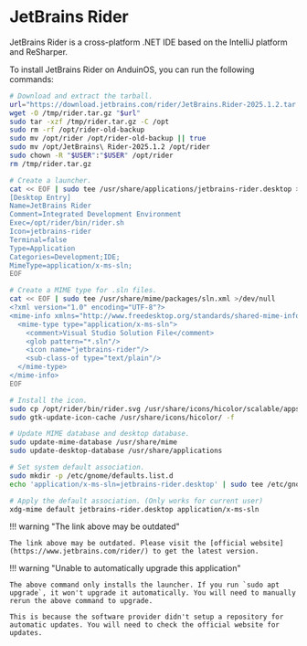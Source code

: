 # JetBrains Rider

JetBrains Rider is a cross-platform .NET IDE based on the IntelliJ platform and ReSharper.

To install JetBrains Rider on AnduinOS, you can run the following commands:

<!-- The link needs to be updated regularly. -->

```bash
# Download and extract the tarball.
url="https://download.jetbrains.com/rider/JetBrains.Rider-2025.1.2.tar.gz"
wget -O /tmp/rider.tar.gz "$url"
sudo tar -xzf /tmp/rider.tar.gz -C /opt
sudo rm -rf /opt/rider-old-backup
sudo mv /opt/rider /opt/rider-old-backup || true
sudo mv /opt/JetBrains\ Rider-2025.1.2 /opt/rider
sudo chown -R "$USER":"$USER" /opt/rider
rm /tmp/rider.tar.gz

# Create a launcher.
cat << EOF | sudo tee /usr/share/applications/jetbrains-rider.desktop >/dev/null
[Desktop Entry]
Name=JetBrains Rider
Comment=Integrated Development Environment
Exec=/opt/rider/bin/rider.sh
Icon=jetbrains-rider
Terminal=false
Type=Application
Categories=Development;IDE;
MimeType=application/x-ms-sln;
EOF

# Create a MIME type for .sln files.
cat << EOF | sudo tee /usr/share/mime/packages/sln.xml >/dev/null
<?xml version="1.0" encoding="UTF-8"?>
<mime-info xmlns="http://www.freedesktop.org/standards/shared-mime-info">
  <mime-type type="application/x-ms-sln">
    <comment>Visual Studio Solution File</comment>
    <glob pattern="*.sln"/>
    <icon name="jetbrains-rider"/>
    <sub-class-of type="text/plain"/>
  </mime-type>
</mime-info>
EOF

# Install the icon.
sudo cp /opt/rider/bin/rider.svg /usr/share/icons/hicolor/scalable/apps/jetbrains-rider.svg
sudo gtk-update-icon-cache /usr/share/icons/hicolor/ -f

# Update MIME database and desktop database.
sudo update-mime-database /usr/share/mime
sudo update-desktop-database /usr/share/applications

# Set system default association.
sudo mkdir -p /etc/gnome/defaults.list.d
echo 'application/x-ms-sln=jetbrains-rider.desktop' | sudo tee /etc/gnome/defaults.list.d/rider-sln.conf >/dev/null

# Apply the default association. (Only works for current user)
xdg-mime default jetbrains-rider.desktop application/x-ms-sln
```

!!! warning "The link above may be outdated"

    The link above may be outdated. Please visit the [official website](https://www.jetbrains.com/rider/) to get the latest version.

!!! warning "Unable to automatically upgrade this application"

    The above command only installs the launcher. If you run `sudo apt upgrade`, it won't upgrade it automatically. You will need to manually rerun the above command to upgrade.

    This is because the software provider didn't setup a repository for automatic updates. You will need to check the official website for updates.
